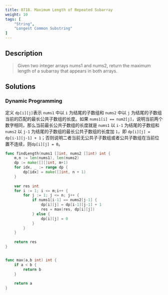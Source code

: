 ```yaml
---
title: 0718. Maximum Length of Repeated Subarray
weight: 10
tags: [
	"String",
	"Longest Common Substring"
]
---
```

## Description
> Given two integer arrays nums1 and nums2, return the maximum length of a subarray that appears in both arrays.

## Solutions
### Dynamic Programming
定义 `dp[i][j]`表示 `nums1` 中以 `i` 为结尾的子数组和 `nums2` 中以 `j` 为结尾的子数组当前的匹配的最长公共子数组的长度。如果 `nums1[i] == num2[j]`，说明当前两个数字相同，那么当前最长公共子数组的长度就是 `nums1` 以 `i-1` 为结尾的子数组和 `nums2` 以 `j-1` 为结尾的子数组的最长公共子数组的长度加 `1`，即 `dp[i][j] = dp[i-1][j-1] + 1`；否则说明二者当前无公共子子数组或者公共子数组在当前位置不连续，则`dp[i][j] = 0`。
```go
func findLength(nums1 []int, nums2 []int) int {
    m,n := len(nums1), len(nums2)
    dp := make([][]int, m+1)
    for idx, _ := range dp {
        dp[idx] = make([]int, n + 1)
    }
    
    var res int
    for i := 1; i <= m;i++ {
        for j := 1; j <= n; j++ {
            if nums1[i-1] == nums2[j-1] {
                dp[i][j] = dp[i-1][j-1] + 1
                res = max(res, dp[i][j])
            } else {
                dp[i][j] = 0
            }
        }
    }
    
    return res
}


func max(a,b int) int {
    if a < b {
        return b
    }
    
    return a
}
```
